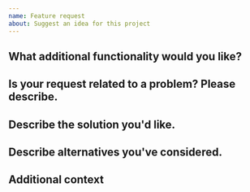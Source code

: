 ```yaml
---
name: Feature request
about: Suggest an idea for this project
---
```


## What additional functionality would you like?
<!-- A clear and concise description of what feature you would like added. Ex. Additional parameter validations, support for specific deployments (e.g., multiple network adapters) -->

## Is your request related to a problem? Please describe.
<!-- A clear and concise description of what the problem is. Ex. I'm always frustrated when ... -->

## Describe the solution you'd like.
<!-- A clear and concise description of what you want to happen -->

## Describe alternatives you've considered.
<!-- A clear and concise description of any alternative solutions or functionality you've considered -->

## Additional context
<!-- Add any other context or screenshots about the feature request here -->